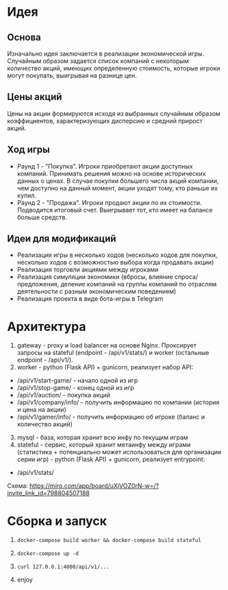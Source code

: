 # Идея

## Основа

Изначально идея заключается в реализации экономической игры.   
Случайным образом задается список компаний с некоторым количество акций, имеющих определенную стоимость, которые игроки могут покупать, выигрывая на разнице цен.    

## Цены акций

Цены на акции формируются исходя из выбранных случайным образом коэффициентов, характеризующих дисперсию и средний прирост акций.   

## Ход игры

- Раунд 1 - "Покупка". Игроки приобретают акции доступных компаний. Принимать решения можно на основе исторических данных о ценах. В случае покупки большего числа акций компании, чем доступно на данный момент, акции уходят тому, кто раньше их купил.
- Раунд 2 - "Продажа". Игроки продают акции по их стоимости. Подводится итоговый счет. Выигрывает тот, кто имеет на балансе больше средств.

## Идеи для модификаций

- Реализация игры в несколько ходов (несколько ходов для покупки, несколько ходов с возможностью выбора когда продавать акции)
- Реализация торговли акциями между игроками
- Реализация симуляции экономики (вбросы, влияние спроса/предложения, деление компаний на группы компаний по отраслям деятельности с разным экономическим поведением)
- Реализация проекта в виде бота-игры в Telegram

# Архитектура

1. gateway - proxy и load balancer на основе Nginx. Проксирует запросы на stateful (endpoint - /api/v1/stats/) и worker (остальные endpoint - /api/v1/).
2. worker - python (Flask API) + gunicorn, реализует набор API:
- /api/v1/start-game/ - начало одной из игр
- /api/v1/stop-game/ - конец одной из игр
- /api/v1/auction/ - покупка акций
- /api/v1/company/info/ - получить информацию по компании (история и цена на акции)
- /api/v1/gamer/info/ - получить информацию об игроке (баланс и количество акций)
3. mysql - база, которая хранит всю инфу по текущим играм
4. stateful - сервис, который хранит метаинфу между играми (статистика + потенциально может использоваться для организации серии игр) - python (Flask API) + gunicorn, реализует entrypoint:
- /api/v1/stats/

Схема: https://miro.com/app/board/uXjVOZ0rN-w=/?invite_link_id=798804507188

# Сборка и запуск

1. `docker-compose build worker && docker-compose build stateful`

2. `docker-compose up -d`

3. `curl 127.0.0.1:4000/api/v1/...`

4. enjoy
